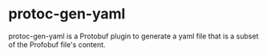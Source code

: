 # protoc-gen-yaml 

protoc-gen-yaml is a Protobuf plugin to generate a yaml file that is a subset of the Profobuf file's content.

